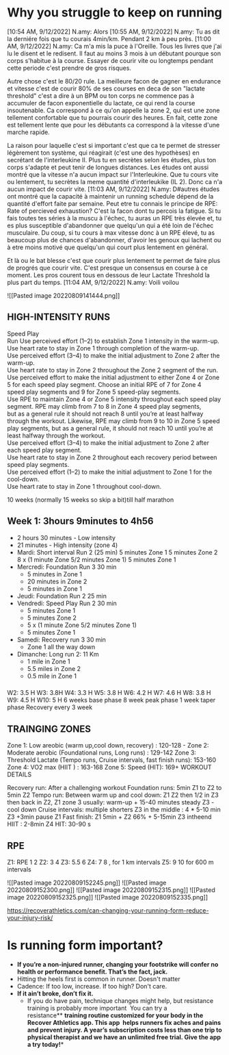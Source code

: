 # Why you struggle to keep on running
[10:54 AM, 9/12/2022] N.amy: Alors
[10:55 AM, 9/12/2022] N.amy: Tu as dit la derniére fois que tu courais 4min/km. Pendant 2 km à peu  près.
[11:00 AM, 9/12/2022] N.amy: Ca m'a mis la puce à l'Oreille. Tous les livres que j'ai lu le disent et le redisent. Il faut au moins 3 mois à un débutant pourque son corps s'habitue à la course. Essayer de courir vite ou longtemps pendant cette periode c'est prendre de gros risques. 

Autre chose c'est le 80/20 rule. La meilleure facon de gagner en endurance et vitesse c'est de courir 80% de ses courses en deca de son "lactate threshold" c'est a dire à un BPM ou ton corps ne commence pas à accumuler de facon exponentielle du lactate, ce qui rend la course insoutenable. Ca correspond à ce qu'on appelle la zone 2, qui est une zone tellement confortable que tu pourrais courir des heures. En fait, cette zone est tellement lente que pour les débutants ca correspond à la vitesse d'une marche rapide. 

La raison pour laquelle c'est si important c'est que ca te permet de stresser légèrement ton système, qui réagirait (c'est une des hypothèses) en secrétant de l'interleukine II. Plus tu en secrètes selon les études, plus ton corps s'adapte et peut tenir de longues distances. Les études ont aussi montré que la vitesse n'a aucun impact sur l'Interleukine. Que tu cours vite ou lentement, tu secrètes la meme quantité d'interleukike (IL 2). Donc ca n'a aucun impact de courir vite.
[11:03 AM, 9/12/2022] N.amy: D#autres  études ont montré que la capacité à maintenir un running schedule dépend de la quantité d'effort faite par semaine. Peut etre tu connais le principe de RPE: Rate of percieved exhaustion? 
C'est la facon dont tu percois la fatigue. Si tu fais toutes tes séries à la muscu à l'échec, tu auras un RPE très élevée et, tu es plus susceptible d'abandonner que quelqu'un qui a été loin de l'échec musculaire. 
Du coup, si tu cours à max vitesse donc à un RPE élevé, tu as beaucoup plus de  chances d'abandonner, d'avoir les genoux qui lachent ou à etre moins motivé que quelqu'un qui court plus lentement en général. 

Et là ou le bat blesse c'est que courir plus lentement te permet de faire plus de progrés que courir vite. C'est presque un consensus en course à ce moment. Les pros courent tous en dessous de leur Lactate Threshold la plus part du temps.
[11:04 AM, 9/12/2022] N.amy: Voili voilou

![[Pasted image 20220809141444.png]]
## HIGH-INTENSITY RUNS  
Speed Play  
Run Use perceived effort (1–2) to establish Zone 1 intensity in the warm-up.  
Use heart rate to stay in Zone 1 through completion of the warm-up.  
Use perceived effort (3–4) to make the initial adjustment to Zone 2 after the warm-up.  
Use heart rate to stay in Zone 2 throughout the Zone 2 segment of the run.  
Use perceived effort to make the initial adjustment to either Zone 4 or Zone 5 for each speed play segment. Choose an initial RPE of 7 for Zone 4  
speed play segments and 9 for Zone 5 speed-play segments.  
Use RPE to maintain Zone 4 or Zone 5 intensity throughout each speed play segment. RPE may climb from 7 to 8 in Zone 4 speed play segments,  
but as a general rule it should not reach 8 until you’re at least halfway through the workout. Likewise, RPE may climb from 9 to 10 in Zone 5 speed  
play segments, but as a general rule, it should not reach 10 until you’re at least halfway through the workout.  
Use perceived effort (3–4) to make the initial adjustment to Zone 2 after each speed play segment.  
Use heart rate to stay in Zone 2 throughout each recovery period between speed play segments.  
Use perceived effort (1–2) to make the initial adjustment to Zone 1 for the cool-down.  
Use heart rate to stay in Zone 1 throughout cool-down.  

 10 weeks (normally 15 weeks so skip a bit)till half marathon
## Week 1: 3hours 9minutes to 4h56 
- 2 hours 30 minutes - Low intensity
- 21 minutes - High intensity (zone 4)
- Mardi: Short interval Run 2 (25 min) 
	5 minutes Zone 1 
	5 minutes Zone 2 8 x (1 minute Zone 5/2 minutes Zone 1) 
	5 minutes Zone 1
- Mercredi: Foundation Run 3 30 min
	- 5 minutes in Zone 1 
	- 20 minutes in Zone 2
	- 5 minutes in Zone 1
- Jeudi: Foundation Run 2 25 min
- Vendredi: Speed Play Run 2 30 min
	- 5 minutes Zone 1 
	- 5 minutes Zone 2
	- 5 x (1 minute Zone 5/2 minutes Zone 1)
	- 5 minutes Zone 1
- Samedi: Recovery run 3 30 min
	- Zone 1 all the way down
- Dimanche: Long run 2: 11 Km
	- 1 mile in Zone 1
	- 5.5 miles in Zone 2
	- 0.5 mile in Zone 1

### 
W2: 3.5 H
W3:  3.8H
W4: 3.3 H
W5: 3.8 H
W6: 4.2 H
W7: 4.6 H
W8: 3.8 H
W9: 4.5 H
W10:  5 H
6 weeks base phase
8 week peak phase
1 week taper phase
Recovery every 3 week

## TRAINGING ZONES
Zone 1: Low areobic (warm up,cool down, recovery) : 120-128 - 
Zone 2: Moderate aerobic (Foundational runs, Long runs) : 129-142
Zone 3: Threshold Lactate (Tempo runs, Cruise intervals, fast finish runs): 153-160
Zone 4: VO2 max (HIIT ) : 163-168 
Zone 5: Speed (HIT): 169+
WORKOUT DETAILS


Recovery run: After a challenging workout
Foundation runs:  5min Z1 to Z2 to 5min Z2
Tempo run: Between warm up and cool down: Z1 Z2 then 1/2 in Z3 then back in Z2, Z1
zone 3 usually: warm-up + 15-40 minutes steady Z3 - cool down
Cruise intervals: multiple shorters Z3 in the middle :  4 * 5-10 min Z3 +3min pause Z1
Fast finish: Z1 5min + Z2 66% + 5-15min Z3 intheend
HIIT : 2-8min Z4
HIT: 30-90 s

## RPE
Z1: RPE 1 2
Z2: 3 4
Z3: 5.5 6
Z4:  7 8 , for 1 km intervals
Z5: 9 10 for 600 m intervals

![[Pasted image 20220809152245.png]]
![[Pasted image 20220809152300.png]]
![[Pasted image 20220809152315.png]]
![[Pasted image 20220809152325.png]]
![[Pasted image 20220809152335.png]]

https://recoverathletics.com/can-changing-your-running-form-reduce-your-injury-risk/
# Is running form important?
- **If you’re a non-injured runner, changing your footstrike will confer no health or performance benefit. That’s the fact, jack.**
- Hitting the heels first is common in runner. Doesn't matter
- Cadence: If too low, increase. If too high? Don't care.
- **If it ain’t broke, don’t fix it.**
	- If you do have pain, technique changes might help, but resistance training is probably more important  You can try a resistance** **training routine customized for your body in the Recover Athletics app. This app  helps runners fix aches and pains and prevent injury. A year’s subscription costs less than one trip to physical therapist and we have an unlimited free trial. Give the app a try today!***